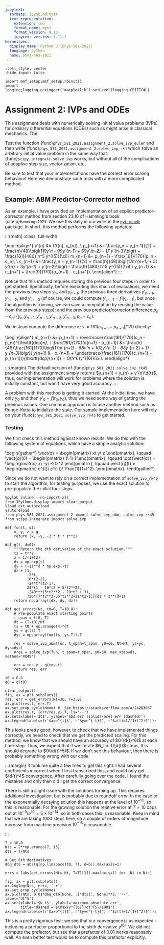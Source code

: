 ```yaml
---
jupytext:
  formats: ipynb,md:myst
  text_representation:
    extension: .md
    format_name: myst
    format_version: 0.13
    jupytext_version: 1.11.1
kernelspec:
  display_name: Python 3 (phys-581-2021)
  language: python
  name: phys-581-2021
---
```


```{code-cell} ipython3
:cell_style: center
:hide_input: false

import mmf_setup;mmf_setup.nbinit()
import logging;logging.getLogger('matplotlib').setLevel(logging.CRITICAL)
```

# Assignment 2: IVPs and ODEs

This assignment deals with numerically solving initial value problems (IVPs) for
ordinary differential equations (ODEs) such as might arise in classical mechanics.  The 

Test the function {func}`phys_581_2021.assignment_2.solve_ivp_euler` and then write
{func}`phys_581_2021.assignment_2.solve_ivp_rk4` which solve an arbitrary initial value
problem in the same way that {func}`scipy.integrate.solve_ivp` works, but without all of
the complications of adaptive step size, vectorization, etc.

Be sure to test that your implementations have the correct error scaling behaviour!
Here we demonstrate such tests with a more complicated method.

## Example: ABM Predictor-Corrector method
As an example, I have provided an implementation of an explicit predictor-corrector
method from section 23.10 of Hamming's book {cite:p}`Hamming:1973`.  We use this daily
in our work in the [`pytimeode`] package.  In short, this method performs the following
updates:

:::{math}
:class: full-width

\begin{align*}
  y'_{n} &= f(t_{n}, y_{n}), \\
  p_{n+1} &= \frac{y_n + y_{n-1}}{2} 
            + \frac{h}{48}\bigl(119y'_n - 99y'_{n-1} + 69y'_{n-2} - 17 y'_{n-3}\bigr)
            + \frac{161}{480} h^5 y^{(5)}(\xi)\\
  m_{n+1} &= p_{n+1} - \frac{161}{170}(p_n - c_n), \\
  c_{n+1} &= \frac{y_n + y_{n-1}}{2} 
            + \frac{h}{48}\bigl(17m'_{n+1} + 51 y'_{n} + 3y'_{n-1} + y'_{n-2}\bigr)
            - \frac{9}{480} h^5 y^{(5)}(\xi),\\
  y_{n+1} &= c_{n+1} + \frac{9}{170}(p_{n+1} - c_{n+1}).
\end{align*}
:::

Notice that this method requires storing the previous four steps in order to get
started.  Specifically, before executing this chain of evaluations, we need the previous
two steps $y_{n}$, and $y_{n-1}$; the previous three derivatives $y'_{n-1}$,
$y'_{n-2}$, and $y'_{n-3}$ (of course, we could compute $y'_{n-1} = f(y_{n-1})$, but
once the algorithm is running, we can save a computation by reusing the value from the
previous steps); and the previous predictor/corrector difference $p_{n}-c_{n}$:
$\{y_{n}, y_{n-1}, y'_{n-1}, y'_{n-2}, y'_{n-3}, p_{n}-c_{n}\}$.

We instead compute the difference `dcp` $= 161(c_{n+1}-p_{n+1})/170$ directly:

\begin{align*}
  m_{n+1} &= p_{n+1} + \overbrace{\frac{161}{170}(c_n - p_n)}^{\texttt{dcp}_n}, \\
  \frac{161}{170}(c_{n+1} - p_{n+1})  &= 
             \frac{h}{48}\frac{161}{170}\bigl(17m'_{n+1} - 68y'_n + 102y'_{n-1} - 68y'_{n-2} + 17 y'_{n-3}\bigr)\\
  y_{n+1} &= p_{n+1} + \underbrace{\frac{161}{170}(c_{n+1} - p_{n+1})}_{\texttt{dcp}_{n+1}} + O(h^6)y^{(6)}(\xi).
\end{align*}

:::{margin}
The default version of {func}`phys_581_2021.solve_ivp_rk45` provided with the assignment
simply returns $y_{n+1} = y_{n} + y'{n}\d{t}$, thus, our implementation will work for problems where
the solution is initially constant, but won't have very good accuracy. 
:::

A problem with this method is getting it started.  At the initial time, we have only
$y_{0}$ and then $y'_{0} = f(t_0, y_0)$, thus we need some way of getting the previous
values.  One common approach is to use another method such as Runge-Kutta to initialize
the state.  Our sample implementation here will rely on your {func}`phys_581_2021.solve_ivp_rk45` to
get started.

### Testing

We first check this method against known results.  We do this with the following system
of equations, which have a simple analytic solution:

\begin{gather*}
  \vect{q} = \begin{pmatrix}
    x\\
    y\\
    z
  \end{pmatrix}, \qquad
  \vect{q}(0) = \begin{pmatrix}
    1\\
    1\\
    1
  \end{pmatrix}, \qquad
  \dot{\vect{q}} = \begin{pmatrix}
    x\\
    -y\\
    -2tz^2
  \end{pmatrix}, \qquad
  \vect{q}(t) = \begin{pmatrix}
    e^{t}\\
    e^{-t}\\
    \frac{1}{1+t^2}.
  \end{pmatrix}.
\end{gather*}

Since we do not want to rely on a correct implementation of `solve_ivp_rk45` to start
the algorithm, for testing purposes, we use the exact solution to pre-populate the
initial four steps.

```{code-cell} ipython3
%pylab inline --no-import-all
from IPython.display import clear_output
%load_ext autoreload
%autoreload
from phys_581_2021.assignment_2 import solve_ivp_abm, solve_ivp_rk45
from scipy.integrate import solve_ivp

def fun(t, q):
    x, y, z = q
    return (x, -y, -2 * t * z**2)

def q(t, d=0):
    """Return the dth derivative of the exact solution."""
    t2 = t**2
    z = 1/(1+t2)
    dx = np.exp(t)
    dy = (-1)**d * np.exp(-t)
    dz = [1, 
          -2*t,
          (6*t2-2),
          -24*t*(t2-1),
          24*(1 - 10*t2 + 5*t2**2), 
          -240*t*(3*t2**2 - 10*t2 + 3), 
          720*(7*t2**3-35*t2**2+21*t2-1)][d] * z**(d+1)
    return np.array([dx, dy, dz])
    
def get_errors(Nt, t0=0, T=10.0):
    # Pre-populate exact starting points
    t_span = (t0, T)
    dt = (T-t0)/Nt
    ts = t0 + np.arange(4)*dt
    ys = q(ts).T
    dys = np.array(fun(ts, ys.T)).T

    res = solve_ivp_abm(fun, t_span=t_span, y0=q0, Nt=Nt, ys=ys, dys=dys)
    #res = solve_ivp(fun, t_span=t_span, y0=q0, max_step=dt, method='RK45')
    
    err = res.y - q(res.t)
    return res, err

t0 = 0.0
q0 = q(t0)

clear_output()
fig, ax = plt.subplots()
res, err = get_errors(Nt=30, T=3.0)
ax.plot(res.t, err.T)
ax.set_prop_cycle(None) #  See https://stackoverflow.com/a/24283087
ax.plot(res.t, (err/res.y).T, ls='--')
ax.set(xlabel='$t$', ylabel='abs err (solid)\nrel err (dashed)')
ax.legend(labels=[r'$x=e^{t}$', r'$y=e^{-t}$', r'$z(t)=1/(1+t^2)$']);
```

This looks pretty good, however, to check that we have implemented things correctly, we
need to check that we get the predicted scaling.  For this method, we know that we
should have an accuracy of $O(\d{t}^6)$ at each time-step.  Thus, we expect that if we
iterate $N_t = T/\d{t}$ steps, this should degrade to $O(\d{t}^5)$. If we don't see this
behaviour, then there is probably something wrong with our code.

:::{margin}
It took me quite a few tries to get this right.  I had several coefficients incorrect
when I first transcribed this, and could only get $\d{t}^4$ convergence.  After
carefully going over the code, I found the mistakes and only then did I get the correct
convergence.

There is still a slight issue with the solutions turning up.  This requires additional
investigation, but is probably due to roundoff error.  In the case of the exponentially
decaying solution this happens at the level of $10^{-14}$, so this is reasonable.  For
the growing solution the relative error at $T=10$ caps out at $10^{-9}/e^{10} = 5\times
10^{-14}$, so in both cases this is reasonable.  Keep in mind that we are taking 1000
steps here, so a couple of orders of magnitude increase from machine precision
$10^{-16}$ is reasonable.

:::

```{code-cell} ipython3
T = 10.0
Nts = 2**np.arange(7, 15)
dts = T/Nts

# Get 6th derivatives
d6q_dt6 = abs(q(np.linspace(t0, T), d=6)).max(axis=1)

errs = [abs(get_errors(Nt=_Nt, T=T)[1]).max(axis=1) for _Nt in Nts]

fig, ax = plt.subplots()
ax.loglog(Nts, errs, '-+')
ax.set_prop_cycle(None)
ax.plot(Nts, 0.01*d6q_dt6[None, :]*dts[:, None]**5, '--', label='dt^5')
ax.set(xlabel='$N_t$', ylabel='maximum absolute err', 
       title='dashed = $\max(y^{(6)})dt^{5}/100$')
ax.legend(labels=[r'$x=e^{t}$', r'$y=e^{-t}$', r'$z(t)=1/(1+t^2)$']);
```

This is a pretty rigorous test: we see that our convergence is as expected - including a
prefactor proportional to the sixth derivative $y^{(6)}$.  We did not compute the
prefactor, but see that a prefactor of 0.01 works reasonably well.  An even better
test would be to compute this prefactor explicitly.

[`pytimeode`]: <https://github.com/forbes-group/pytimeode> "Dynamical evolution of complex systems."

